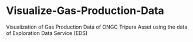 # Visualize-Gas-Production-Data
Visualization of Gas Production Data of ONGC Tripura Asset using the data of Exploration Data Service (EDS)
